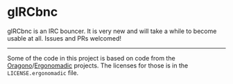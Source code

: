 # gIRCbnc

gIRCbnc is an IRC bouncer. It is very new and will take a while to become usable at all. Issues and PRs welcomed!

---

Some of the code in this project is based on code from the [Oragono](https://github.com/DanielOaks/oragono)/[Ergonomadic](https://github.com/edmund-huber/ergonomadic) projects. The licenses for those is in the `LICENSE.ergonomadic` file.
